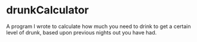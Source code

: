 # drunkCalculator
A program I wrote to calculate how much you need to drink to get a certain level of drunk, based upon previous nights out you have had.
